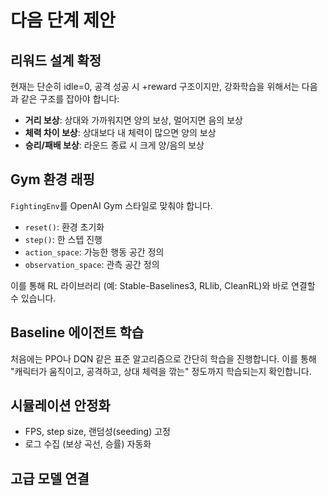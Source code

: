 # 다음 단계 제안

## 리워드 설계 확정

현재는 단순히 idle=0, 공격 성공 시 +reward 구조이지만, 강화학습을 위해서는 다음과 같은 구조를 잡아야 합니다:

*   **거리 보상**: 상대와 가까워지면 양의 보상, 멀어지면 음의 보상
*   **체력 차이 보상**: 상대보다 내 체력이 많으면 양의 보상
*   **승리/패배 보상**: 라운드 종료 시 크게 양/음의 보상

## Gym 환경 래핑

`FightingEnv`를 OpenAI Gym 스타일로 맞춰야 합니다.

*   `reset()`: 환경 초기화
*   `step()`: 한 스텝 진행
*   `action_space`: 가능한 행동 공간 정의
*   `observation_space`: 관측 공간 정의

이를 통해 RL 라이브러리 (예: Stable-Baselines3, RLlib, CleanRL)와 바로 연결할 수 있습니다.

## Baseline 에이전트 학습

처음에는 PPO나 DQN 같은 표준 알고리즘으로 간단히 학습을 진행합니다.
이를 통해 "캐릭터가 움직이고, 공격하고, 상대 체력을 깎는" 정도까지 학습되는지 확인합니다.

## 시뮬레이션 안정화

*   FPS, step size, 랜덤성(seeding) 고정
*   로그 수집 (보상 곡선, 승률) 자동화

## 고급 모델 연결